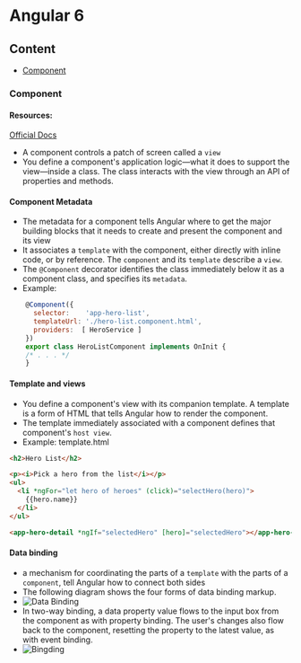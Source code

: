 # Angular 6

## Content
* [Component](#component)

### Component
#### Resources:
[Official Docs](https://angular.io/guide/architecture-components)

- A component controls a patch of screen called a `view`
- You define a component's application logic—what it does to support the view—inside a class. The class interacts with the view through an API of properties and methods.

#### Component Metadata
- The metadata for a component tells Angular where to get the major building blocks that it needs to create and present the component and its view
-  It associates a `template` with the component, either directly with inline code, or by reference. The `component` and its `template` describe a `view`.
- The `@Component` decorator identifies the class immediately below it as a component class, and specifies its `metadata`.
- Example:
```javascript
    @Component({
      selector:    'app-hero-list',
      templateUrl: './hero-list.component.html',
      providers:  [ HeroService ]
    })
    export class HeroListComponent implements OnInit {
    /* . . . */
    }
```
#### Template and views
- You define a component's view with its companion template. A template is a form of HTML that tells Angular how to render the component.
- The template immediately associated with a component defines that component's `host view`. 
- Example: template.html
```html
<h2>Hero List</h2>

<p><i>Pick a hero from the list</i></p>
<ul>
  <li *ngFor="let hero of heroes" (click)="selectHero(hero)">
    {{hero.name}}
  </li>
</ul>

<app-hero-detail *ngIf="selectedHero" [hero]="selectedHero"></app-hero-detail>
```

#### Data binding
- a mechanism for coordinating the parts of a `template` with the parts of a `component`, tell Angular how to connect both sides
- The following diagram shows the four forms of data binding markup.
- ![Data Binding](https://angular.io/generated/images/guide/architecture/databinding.png)
- In two-way binding, a data property value flows to the input box from the component as with property binding. The user's changes also flow back to the component, resetting the property to the latest value, as with event binding.
- ![Bingding](https://angular.io/generated/images/guide/architecture/component-databinding.png)
